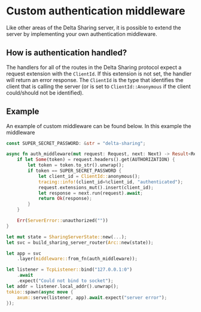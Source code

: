 # Custom authentication middleware

Like other areas of the Delta Sharing server, it is possible to extend the server by implementing your own authentication middleware.

## How is authentication handled?

The handlers for all of the routes in the Delta Sharing protocol expect a request extension with the `ClientId`. If this extension is not set, the handler will return an error response.
The `ClientId` is the type that identifies the client that is calling the server (or is set to `ClientId::Anonymous` if the client could/should not be identified).

## Example

An example of custom middleware can be found below. In this example the middleware 

```rust
const SUPER_SECRET_PASSWORD: &str = "delta-sharing";

async fn auth_middleware(mut request: Request, next: Next) -> Result<Response, ServerError> {
    if let Some(token) = request.headers().get(AUTHORIZATION) {
        let token = token.to_str().unwrap();
        if token == SUPER_SECRET_PASSWORD {
            let client_id = ClientId::anonymous();
            tracing::info!(client_id=%client_id, "authenticated");
            request.extensions_mut().insert(client_id);
            let response = next.run(request).await;
            return Ok(response);
        }
    }

    Err(ServerError::unauthorized(""))
}

let mut state = SharingServerState::new(...);
let svc = build_sharing_server_router(Arc::new(state));

let app = svc
    .layer(middleware::from_fn(auth_middleware));

let listener = TcpListener::bind("127.0.0.1:0")
    .await
    .expect("Could not bind to socket");
let addr = listener.local_addr().unwrap();
tokio::spawn(async move {
    axum::serve(listener, app).await.expect("server error");
});
```



